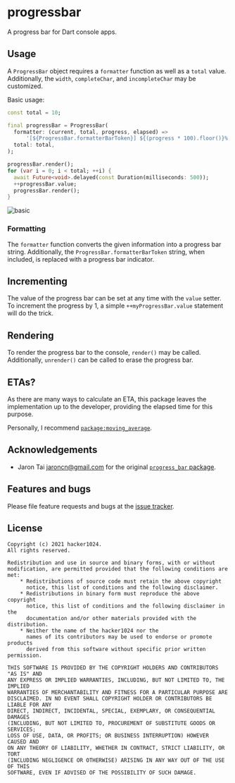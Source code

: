 # progressbar
A progress bar for Dart console apps.

## Usage
A `ProgressBar` object requires a `formatter` function as well as a `total` value.
Additionally, the `width`, `completeChar`, and `incompleteChar` may be customized.

Basic usage:
```dart
const total = 10;

final progressBar = ProgressBar(
  formatter: (current, total, progress, elapsed) =>
      '[${ProgressBar.formatterBarToken}] ${(progress * 100).floor()}% ${elapsed.inSeconds}s',
  total: total,
);

progressBar.render();
for (var i = 0; i < total; ++i) {
  await Future<void>.delayed(const Duration(milliseconds: 500));
  ++progressBar.value;
  progressBar.render();
}
```

![basic](https://raw.github.com/hacker1024/progressbar.dart/master/example/progress_bar_basic.gif)

### Formatting
The `formatter` function converts the given information into a progress bar
string. Additionally, the `ProgressBar.formatterBarToken` string, when included,
is replaced with a progress bar indicator.

## Incrementing
The value of the progress bar can be set at any time with the `value` setter.
To increment the progress by 1, a simple `++myProgressBar.value` statement will
do the trick.

## Rendering
To render the progress bar to the console, `render()` may be called.
Additionally, `unrender()` can be called to erase the progress bar.

## ETAs?
As there are many ways to calculate an ETA, this package leaves the
implementation up to the developer, providing the elapsed time for this purpose.

Personally, I recommend [`package:moving_average`][moving_average].

[moving_average]: https://pub.dev/packages/moving_average

## Acknowledgements
- Jaron Tai <jaroncn@gmail.com> for the original [`progress_bar` package][progress_bar].

[progress_bar]: https://pub.dev/packages/progress_bar

## Features and bugs
Please file feature requests and bugs at the [issue tracker][tracker].

[tracker]: https://github.com/hacker1024/progressbar.dart/issues

## License
```
Copyright (c) 2021 hacker1024.
All rights reserved.

Redistribution and use in source and binary forms, with or without
modification, are permitted provided that the following conditions are met:
    * Redistributions of source code must retain the above copyright
      notice, this list of conditions and the following disclaimer.
    * Redistributions in binary form must reproduce the above copyright
      notice, this list of conditions and the following disclaimer in the
      documentation and/or other materials provided with the distribution.
    * Neither the name of the hacker1024 nor the
      names of its contributors may be used to endorse or promote products
      derived from this software without specific prior written permission.

THIS SOFTWARE IS PROVIDED BY THE COPYRIGHT HOLDERS AND CONTRIBUTORS "AS IS" AND
ANY EXPRESS OR IMPLIED WARRANTIES, INCLUDING, BUT NOT LIMITED TO, THE IMPLIED
WARRANTIES OF MERCHANTABILITY AND FITNESS FOR A PARTICULAR PURPOSE ARE
DISCLAIMED. IN NO EVENT SHALL COPYRIGHT HOLDER OR CONTRIBUTORS BE LIABLE FOR ANY
DIRECT, INDIRECT, INCIDENTAL, SPECIAL, EXEMPLARY, OR CONSEQUENTIAL DAMAGES
(INCLUDING, BUT NOT LIMITED TO, PROCUREMENT OF SUBSTITUTE GOODS OR SERVICES;
LOSS OF USE, DATA, OR PROFITS; OR BUSINESS INTERRUPTION) HOWEVER CAUSED AND
ON ANY THEORY OF LIABILITY, WHETHER IN CONTRACT, STRICT LIABILITY, OR TORT
(INCLUDING NEGLIGENCE OR OTHERWISE) ARISING IN ANY WAY OUT OF THE USE OF THIS
SOFTWARE, EVEN IF ADVISED OF THE POSSIBILITY OF SUCH DAMAGE.
```